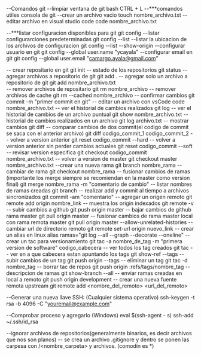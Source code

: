 --Comandos git
--limpiar ventana de git bash CTRL + L
--***comandos utiles consola de git
--crear un archivo vacio
touch nombre_archivo.txt
--editar archivo en visual studio code
code nombre_archivo.txt

--***listar configuracion disponibles para git
git config
--listar configurarciones predeterminadas
git config --list
--listar la ubicacion de los archivos de configuracion 
git config --list --show-origin 
--configurar usuario en git
git config --global user.name "ycayala"
--configurar email en git
git config --global user.email "camargo.ayala@gmail.com"

-- crear repositario en git
git init
-- estado de los repositorios
git status
-- agregar archivos a repositorio de git
git add .
-- agregar solo un archivo a repositorio de git
git add nombre_archivo.txt  
-- remover archivos de repositario
git rm nombre_archivo
-- remover archivos de cache
git rm --cached nombre_archivo
-- confirmar cambios
git commit -m "primer commit en git"
-- editar un archivo con vsCode
code nombre_archivo.txt
-- ver el historial de cambios realizados
git log
-- ver el historial de cambios de un archivo puntual
git show nombre_archivo.txt
--historial de cambios realizados en un archivo
git log archivo.txt
-- mostrar cambios
git diff
-- comparar cambios de dos commit(el codigo de commit se saca con el anterior archivo)
git diff codigo_commit_1 codigo_commit_2
-- volver a version anterior
git reset codigo_commit --hard
-- volver a version anterior sin perder cambios actuales
git reset codigo_commit --soft
-- revisar version especifica
git checkout codigo_commit nombre_archivo.txt
-- volver a version de master
git checkout master nombre_archivo.txt
--crear una nueva rama
git branch nombre_rama
-- cambiar de rama
git checkout nombre_rama
-- fusionar cambios de ramas (importante los merge siempre se recomiendan en la master como version final)
git merge nombre_rama -m "comentario de cambio"
-- listar nombres de ramas creadas 
git branch
-- realizar add y commit al tiempo a archivos sincronizados
git commit -am "comentario"
-- agregar un origen remoto
git remote add origin nombre_link
-- muestra los origin indexados
git remote -v
-- subir cambios a github 
git push origin master
-- bajar cambios de github rama master
git pull origin master
-- fusionar cambios de rama master local con rama remota master 
git pull origin master --allow-unrelated-histories
-- cambiar url de directorio remoto
git remote set-url origin nuevo_link
-- crear un alias en linux
alias ramas="git log --all --graph --decorate --oneline"
-- crear un tac para versionamiento
git tac -a nombre_de_tag -m "primera version de software" codigo_cabecera
-- ver todos los tag creados
git tac
-- ver en a que cabecera estan apuntando los tags
git show-ref --tags
-- subir cambios de un tag
git push origin --tags
-- eliminar un tag
git tac -d nombre_tag
-- borrar tac de repos
git push origin :refs/tags/nombre_tag
-- descripcion de ramas
git show-branch --all
-- enviar ramas creadas en local a remoto
git push origin development
-- crear una nueva fuente remota upstream 
git remote add <nombre_del_remoto> <url_del_remoto> 



--Generar una nueva llave SSH: (Cualquier sistema operativo)
ssh-keygen -t rsa -b 4096 -C "youremail@example.com"

--Comprobar proceso y agregarlo (Windows)
eval $(ssh-agent - s)
ssh-add ~/.ssh/id_rsa

--ignorar archivos de repositorios(generalmente binarios, es decir archivos que nos son planos) 
-- se crea un archivo .gitignore y dentro se ponen las carpesa con /<nombre_carpeta> y archivos. (comodin es *)



